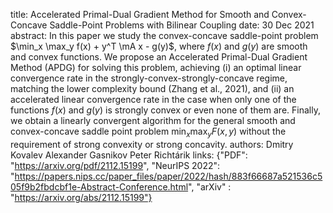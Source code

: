title: Accelerated Primal-Dual Gradient Method for Smooth and Convex-Concave Saddle-Point Problems with Bilinear Coupling
date:  30 Dec 2021
abstract: In this paper we study the convex-concave saddle-point problem $\min_x \max_y f(x) + y^T \mA x - g(y)$, where $f(x)$ and $g(y)$ are smooth and convex functions. We propose an Accelerated Primal-Dual Gradient Method (APDG) for solving this problem, achieving (i) an optimal linear convergence rate in the strongly-convex-strongly-concave regime, matching the lower complexity bound (Zhang et al., 2021), and (ii) an accelerated linear convergence rate in the case when only one of the functions $f(x)$ and $g(y)$ is strongly convex or even none of them are. Finally, we obtain a linearly convergent algorithm for the general smooth and convex-concave saddle point problem $\min_x \max_y F(x,y)$ without the requirement of strong convexity or strong concavity.
authors:    Dmitry Kovalev
            Alexander Gasnikov
            Peter Richtárik
links: {"PDF": "https://arxiv.org/pdf/2112.15199", "NeurIPS 2022": "https://papers.nips.cc/paper_files/paper/2022/hash/883f66687a521536c505f9b2fbdcbf1e-Abstract-Conference.html", "arXiv" : "https://arxiv.org/abs/2112.15199"}